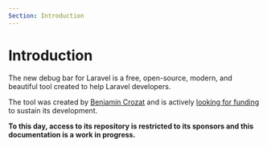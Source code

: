 ```yaml
---
Section: Introduction
---
```


# Introduction

The new debug bar for Laravel is a free, open-source, modern, and beautiful tool created to help Laravel developers.

The tool was created by [Benjamin Crozat](https://x.com/benjamincrozat) and is actively [looking for funding](https://github.com/sponsors/benjamincrozat) to sustain its development.

**To this day, access to its repository is restricted to its sponsors and this documentation is a work in progress.**
